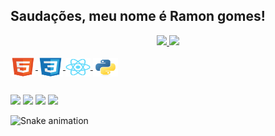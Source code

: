 ## Saudações, meu nome é Ramon gomes!
<div align="center">
  <a href="https://github.com/ramongomes">
  <img height="180em" src="https://github-readme-stats.vercel.app/api?username=rafaballerini&show_icons=true&theme=aura_dark&include_all_commits=true&count_private=true"/>
  <img height="180em" src="https://github-readme-stats.vercel.app/api/top-langs/?username=ramongomes&layout=compact&langs_count=7&theme=aura_dark"/>
</div>
<div style="display: inline_block"><br>

  
  <img align="center" alt="Ramon-HTML" height="30" width="40" src="https://raw.githubusercontent.com/devicons/devicon/master/icons/html5/html5-original.svg">
  <img align="center" alt="Ramon-CSS" height="30" width="40" src="https://raw.githubusercontent.com/devicons/devicon/master/icons/css3/css3-original.svg">
  <img align="center" alt="Ramon-React" height="30" width="40" src="https://raw.githubusercontent.com/devicons/devicon/master/icons/react/react-original.svg">
  <img align="center" alt="Ramon-Python" height="30" width="40" src="https://raw.githubusercontent.com/devicons/devicon/master/icons/python/python-original.svg">
 

  ##
 
<div> 
  
  <a href="https://instagram.com/ramongms.8" target="_blank"><img src="https://img.shields.io/badge/-Instagram-%23E4405F?style=for-the-badge&logo=instagram&logoColor=white" target="_blank"></a>
 <a href="https://discord.gg/ramngms#9328" target="_blank"><img src="https://img.shields.io/badge/Discord-7289DA?style=for-the-badge&logo=discord&logoColor=white" target="_blank"></a> 
  <a href = "mailto: ob.ramon44@gmail.com"><img src="https://img.shields.io/badge/-Gmail-%23333?style=for-the-badge&logo=gmail&logoColor=white" target="_blank"></a>
  <a href="https://www.linkedin.com/in/ramon-gomes-paulino-59477821b" target="_blank"><img src="https://img.shields.io/badge/-LinkedIn-%230077B5?style=for-the-badge&logo=linkedin&logoColor=white" target="_blank"></a> 
 
 
  ![Snake animation](https://github.com/RamonGms/RamonGms/tree/d7ef8adc652d01b531f5c6317f040c04fbe5e0c5/.github/workflowshttps://github.com/RamonGms/RamonGms/tree/d7ef8adc652d01b531f5c6317f040c04fbe5e0c5/.github/workflows)
 
</div>
